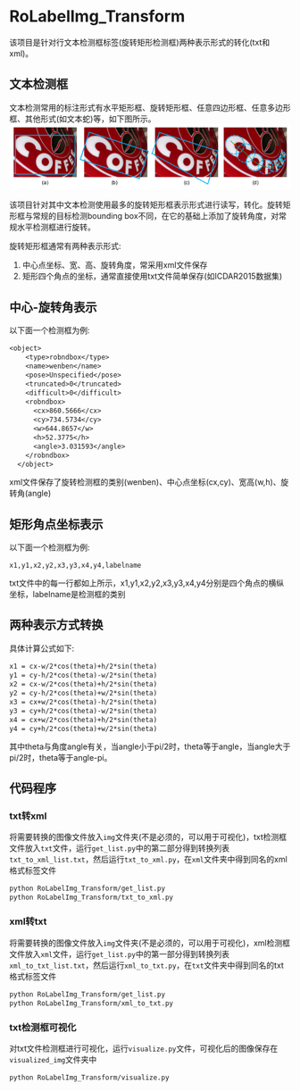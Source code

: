 # RoLabelImg_Transform
该项目是针对行文本检测框标签(旋转矩形检测框)两种表示形式的转化(txt和xml)。

## 文本检测框
文本检测常用的标注形式有水平矩形框、旋转矩形框、任意四边形框、任意多边形框、其他形式(如文本蛇)等，如下图所示。
![](/相关图片/常用文本检测框标注形式.png "常用文本检测框标注形式")

该项目针对其中文本检测使用最多的旋转矩形框表示形式进行读写，转化。旋转矩形框与常规的目标检测bounding box不同，在它的基础上添加了旋转角度，对常规水平检测框进行旋转。

旋转矩形框通常有两种表示形式:
 1. 中心点坐标、宽、高、旋转角度，常采用xml文件保存
 2. 矩形四个角点的坐标，通常直接使用txt文件简单保存(如ICDAR2015数据集)

## 中心-旋转角表示
以下面一个检测框为例:
```
<object>
    <type>robndbox</type>
    <name>wenben</name>
    <pose>Unspecified</pose>
    <truncated>0</truncated>
    <difficult>0</difficult>
    <robndbox>
      <cx>860.5666</cx>
      <cy>734.5734</cy>
      <w>644.8657</w>
      <h>52.3775</h>
      <angle>3.031593</angle>
    </robndbox>
  </object>
```
xml文件保存了旋转检测框的类别(wenben)、中心点坐标(cx,cy)、宽高(w,h)、旋转角(angle)

## 矩形角点坐标表示
以下面一个检测框为例:
```
x1,y1,x2,y2,x3,y3,x4,y4,labelname
```
txt文件中的每一行都如上所示，x1,y1,x2,y2,x3,y3,x4,y4分别是四个角点的横纵坐标，labelname是检测框的类别

## 两种表示方式转换
具体计算公式如下:
```
x1 = cx-w/2*cos(theta)+h/2*sin(theta)
y1 = cy-h/2*cos(theta)-w/2*sin(theta)
x2 = cx-w/2*cos(theta)+h/2*sin(theta)
y2 = cy-h/2*cos(theta)+w/2*sin(theta)
x3 = cx+w/2*cos(theta)-h/2*sin(theta)
y3 = cy+h/2*cos(theta)-w/2*sin(theta)
x4 = cx+w/2*cos(theta)+h/2*sin(theta)
y4 = cy+h/2*cos(theta)+w/2*sin(theta)
```
其中theta与角度angle有关，当angle小于pi/2时，theta等于angle，当angle大于pi/2时，theta等于angle-pi。

## 代码程序
### txt转xml
将需要转换的图像文件放入`img`文件夹(不是必须的，可以用于可视化)，txt检测框文件放入`txt`文件，运行`get_list.py`中的第二部分得到转换列表`txt_to_xml_list.txt`，然后运行`txt_to_xml.py`，在`xml`文件夹中得到同名的xml格式标签文件
```
python RoLabelImg_Transform/get_list.py
python RoLabelImg_Transform/txt_to_xml.py
```
### xml转txt
将需要转换的图像文件放入`img`文件夹(不是必须的，可以用于可视化)，xml检测框文件放入`xml`文件，运行`get_list.py`中的第一部分得到转换列表`xml_to_txt_list.txt`，然后运行`xml_to_txt.py`，在`txt`文件夹中得到同名的txt格式标签文件
```
python RoLabelImg_Transform/get_list.py
python RoLabelImg_Transform/xml_to_txt.py
```

### txt检测框可视化
对txt文件检测框进行可视化，运行`visualize.py`文件，可视化后的图像保存在`visualized_img`文件夹中
```
python RoLabelImg_Transform/visualize.py
```
